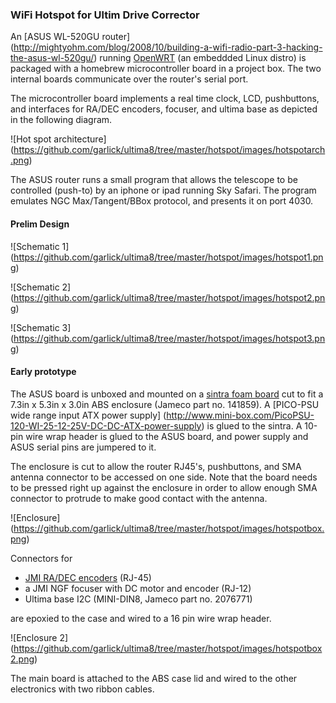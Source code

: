 ### WiFi Hotspot for Ultim Drive Corrector

An [ASUS WL-520GU router]
(http://mightyohm.com/blog/2008/10/building-a-wifi-radio-part-3-hacking-the-asus-wl-520gu/)
running [OpenWRT](http://openwrt.org) (an embeddded Linux distro)
is packaged with a homebrew microcontroller board in a project box.
The two internal boards communicate over the router's serial port.

The microcontroller board implements a real time clock, LCD, pushbuttons,
and interfaces for RA/DEC encoders, focuser, and ultima base as depicted
in the following diagram.

![Hot spot architecture]
(https://github.com/garlick/ultima8/tree/master/hotspot/images/hotspotarch.png)

The ASUS router runs a small program that allows the telescope to be
controlled (push-to) by an iphone or ipad running Sky Safari.
The program emulates NGC Max/Tangent/BBox protocol, and presents it
on port 4030.

#### Prelim Design

![Schematic 1]
(https://github.com/garlick/ultima8/tree/master/hotspot/images/hotspot1.png)

![Schematic 2]
(https://github.com/garlick/ultima8/tree/master/hotspot/images/hotspot2.png)

![Schematic 3]
(https://github.com/garlick/ultima8/tree/master/hotspot/images/hotspot3.png)

#### Early prototype

The ASUS board is unboxed and mounted on a
[sintra foam board]([http://www.solarbotics.com/products/sin3mm/)
cut to fit a 7.3in x 5.3in x 3.0in ABS enclosure (Jameco part no. 141859).
A [PICO-PSU wide range input ATX power supply]
(http://www.mini-box.com/PicoPSU-120-WI-25-12-25V-DC-DC-ATX-power-supply)
is glued to the sintra.
A 10-pin wire wrap header is glued to the ASUS board, and power supply
and ASUS serial pins are jumpered to it.  

The enclosure is cut to allow the router RJ45's, pushbuttons, and SMA
antenna connector to be accessed on one side.  Note that the board needs
to be pressed right up against the enclosure in order to allow enough
SMA connector to protrude to make good contact with the antenna.

![Enclosure]
(https://github.com/garlick/ultima8/tree/master/hotspot/images/hotspotbox.png)

Connectors for 
* [JMI RA/DEC encoders](http://www.jimsmobile.com/pdf_docs/sgt_documentation.pdf) (RJ-45)
* a JMI NGF focuser with DC motor and encoder (RJ-12) 
* Ultima base I2C (MINI-DIN8, Jameco part no. 2076771)

are epoxied to the case and wired to a 16 pin wire wrap header.

![Enclosure 2]
(https://github.com/garlick/ultima8/tree/master/hotspot/images/hotspotbox2.png)

The main board is attached to the ABS case lid and wired to the other electronics with two ribbon cables.

